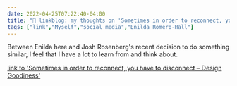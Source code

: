 ```yaml
---
date: 2022-04-25T07:22:40-04:00
title: "🔗 linkblog: my thoughts on 'Sometimes in order to reconnect, you have to disconnect – Design Goodiness'"
tags: ["link","Myself","social media","Enilda Romero-Hall"]
---
```

Between Enilda here and Josh Rosenberg's recent decision to do something similar, I feel that I have a lot to learn from and think about.
 
[link to 'Sometimes in order to reconnect, you have to disconnect – Design Goodiness'](https://enildaromero.com/2022/04/25/sometimes-in-order-to-reconnect-you-have-to-disconnect/)

